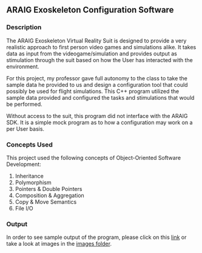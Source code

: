 ## ARAIG Exoskeleton Configuration Software

### Description
The ARAIG Exoskeleton Virtual Reality Suit is designed to provide a very realistic approach to first person video games and simulations alike.  It takes data as input from the videogame/simulation and provides output as stimulation through the suit based on how the User has interacted with the environment.

For this project, my professor gave full autonomy to the class to take the sample data he provided to us and design a configuration tool that could possibly be used for flight simulations.  This C++ program utilized the sample data provided and configured the tasks and stimulations that would be performed.

Without access to the suit, this program did not interface with the ARAIG SDK.  It is a simple mock program as to how a configuration may work on a per User basis.

### Concepts Used
This project used the following concepts of Object-Oriented Software Development:

1. Inheritance
2. Polymorphism
3. Pointers & Double Pointers
4. Composition & Aggregation
5. Copy & Move Semantics
6. File I/O

### Output
In order to see sample output of the program, please click on this [link](https://github.com/jselmani/ARAIG/blob/master/JielSelmanovskiOutput.txt) or take a look at images in the [images folder](https://github.com/jselmani/ARAIG/tree/master/images).
